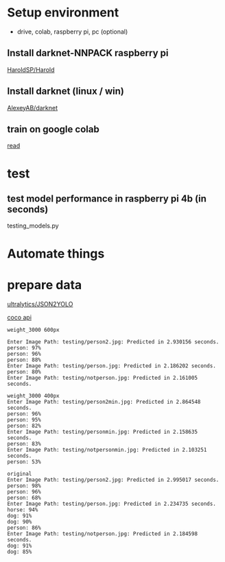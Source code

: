
# Setup environment 
- drive, colab, raspberry pi, pc (optional)

## Install darknet-NNPACK raspberry pi
[HaroldSP/Harold](https://github.com/HaroldSP/Harold/wiki/4.-Installing-darknet-nnpack-to-run-YOLOv3-on-Raspberry-pi-4)

## Install darknet (linux / win)
[AlexeyAB/darknet](https://github.com/AlexeyAB/darknet)

## train on google colab
[read](https://medium.com/@quangnhatnguyenle/how-to-train-yolov3-on-google-colab-to-detect-custom-objects-e-g-gun-detection-d3a1ee43eda1)
# test
## test model performance in raspberry pi 4b (in seconds)
 testing_models.py
 
# Automate things

# prepare data
[ultralytics/JSON2YOLO](https://github.com/ultralytics/JSON2YOLO/blob/master/general_json2yolo.py)

[coco api](https://stackoverflow.com/a/62770484/13771772)

```
weight_3000 600px

Enter Image Path: testing/person2.jpg: Predicted in 2.930156 seconds.
person: 97%
person: 96%
person: 88%
Enter Image Path: testing/person.jpg: Predicted in 2.186202 seconds.
person: 80%
Enter Image Path: testing/notperson.jpg: Predicted in 2.161005 seconds. 
```
```
weight_3000 400px
Enter Image Path: testing/person2min.jpg: Predicted in 2.864548 seconds.
person: 96%
person: 95%
person: 82%
Enter Image Path: testing/personmin.jpg: Predicted in 2.158635 seconds.
person: 83%
Enter Image Path: testing/notpersonmin.jpg: Predicted in 2.103251 seconds.
person: 53% 
```
```
original
Enter Image Path: testing/person2.jpg: Predicted in 2.995017 seconds.
person: 98%
person: 96%
person: 68%
Enter Image Path: testing/person.jpg: Predicted in 2.234735 seconds.
horse: 94%
dog: 91%
dog: 90%
person: 86%
Enter Image Path: testing/notperson.jpg: Predicted in 2.184598 seconds.
dog: 91%
dog: 85%
```
